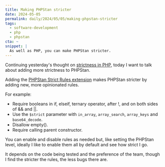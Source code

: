 ```yaml
---
title: Making PHPStan stricter
date: 2024-05-05
permalink: daily/2024/05/05/making-phpstan-stricter
tags:
  - software-development
  - php
  - phpstan
cta: ~
snippet: |
  As well as PHP, you can make PHPStan stricter.
---
```


Continuing yesterday's thought on [strictness in PHP][yesterday], today I want to talk about adding more strictness to PHPStan.

Adding the [PHPStan Strict Rules extension][extension] makes PHPStan stricter by adding new, more opinionated rules.

For example:

* Require booleans in if, elseif, ternary operator, after !, and on both sides of && and ||.
* Use the `$strict` parameter with `in_array`, `array_search`, `array_keys` and `base64_decode`.
* Disallow empty().
* Require calling parent constructor.

You can enable and disable rules as needed but, like setting the PHPStan level, ideally I like to enable them all by default and see how strict I go.

It depends on the code being tested and the preference of the team, though I find the stricter the rules, the less bugs there are.

[extension]: https://github.com/phpstan/phpstan-strict-rules
[yesterday]: {{site.url}}/daily/2024/05/04/strict-typing-in-php
